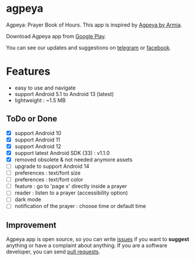 # agpeya
 Agpeya: Prayer Book of Hours. This app is inspired by [Agpeya by Armia](https://play.google.com/store/apps/details?id=com.coptsonline.agpeya).

 Download Agpeya app from [Google Play](https://play.google.com/store/apps/details?id=com.softwarepharaoh.agpeya).

 You can see our updates and suggestions on [telegram](https://t.me/abanoubchan) or [facebook](https://facebook.com/AbanoubHannaDotCom).

 # Features
 - easy to use and navigate
 - support Android 5.1 to Android 13 (latest)
 - lightweight : ~1.5 MB

## ToDo or Done
- [x] support Android 10
- [x] support Android 11
- [x] support Android 12
- [x] support latest Android SDK (33) : v1.1.0
- [x] removed obsolete & not needed anymore assets
- [ ] upgrade to support Android 14
- [ ] preferences : text/font size
- [ ] preferences : text/font color
- [ ] feature : go to 'page x' directly inside a prayer
- [ ] reader : listen to a prayer (accessibility option)
- [ ] dark mode
- [ ] notification of the prayer : choose time or default time

## Improvement

Agpeya app is open source, so you can write [issues](https://github.com/abanoubha/agpeya/issues) if you want to __suggest__ anything or have a complaint about anything. If you are a software developer, you can send [pull requests](https://github.com/abanoubha/agpeya/pulls).
